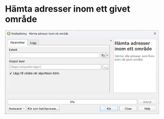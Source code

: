 # Hämta adresser inom ett givet område

![Dialogrutan för algoritmen](download-addresses-bounding.png)

